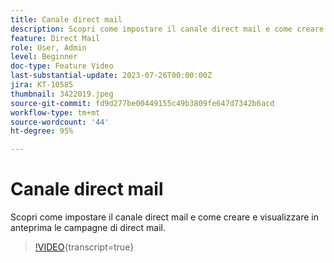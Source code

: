 ```yaml
---
title: Canale direct mail
description: Scopri come impostare il canale direct mail e come creare e visualizzare in anteprima le campagne di direct mail.
feature: Direct Mail
role: User, Admin
level: Beginner
doc-type: Feature Video
last-substantial-update: 2023-07-26T00:00:00Z
jira: KT-10585
thumbnail: 3422019.jpeg
source-git-commit: fd9d277be00449155c49b3809fe647d7342b6acd
workflow-type: tm+mt
source-wordcount: '44'
ht-degree: 95%

---
```



# Canale direct mail

Scopri come impostare il canale direct mail e come creare e visualizzare in anteprima le campagne di direct mail.

>[!VIDEO](https://video.tv.adobe.com/v/3422019/?learn=on){transcript=true}

